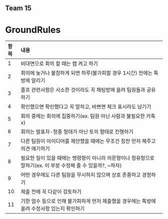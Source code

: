 ## Team 15
# GroundRules
|항목|내용|
|:---|:---|
|1|비대면으로 회의 할 때는 캠 켜고 하기|
|2|회의에 늦거나 불참하게 되면 하루(불가피할 경우 1시간) 전에는 톡방에 알리기|
|3|졸프 관련사항은 사소한 것이라도 꼭 채팅방에 올려 팀원들과 공유하기|
|4|확인했으면 확인했다고 꼭 말하고, 바쁘면 체크 표시라도 남기기|
|5|회의 중에는 회의에 집중하기(ex. 팀원 아닌 사람과 불필요한 카톡 x)|
|6|회의는 발표자-청중 형태가 아닌 토의 형태로 진행하기|
|7|다른 팀원이 아이디어를 제안했을 때에는 무조건 칭찬 먼저 해주고 의견 얘기하기|
|8|필요한 일이 있을 때에는 명령형이 아니라 의문형이나 청유형으로 말하기(ex. 이 부분 수정해 줄 수 있을까?, ~하자)|
|9|어떤 경우에도 다른 팀원을 무시하지 않으며 상호 존중하고 경청하기|
|10|제출 전에 꼭 다같이 검토하기|
|11|기한 엄수 등으로 인해 불가피하게 먼저 제출했을 경우에는 톡방에 올려 수정사항 있는지 확인하기|

